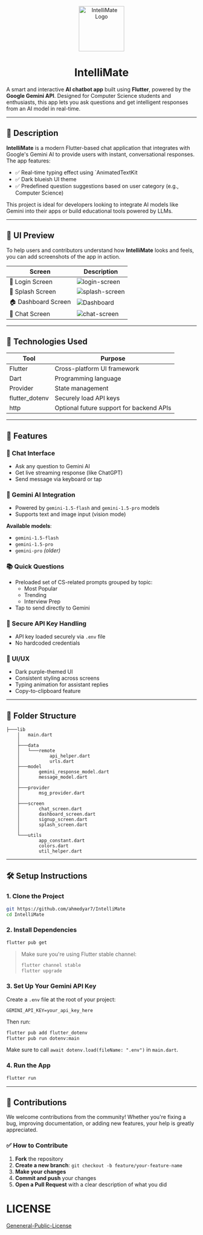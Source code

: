 <p align="center">
  <img src="./assets/icon/robot.png" alt="IntelliMate Logo" width="120" />
</p>

<h1 align="center">IntelliMate</h1>

A smart and interactive **AI chatbot app** built using **Flutter**, powered by the **Google Gemini API**. Designed for Computer Science students and enthusiasts, this app lets you ask questions and get intelligent responses from an AI model in real-time.

---

## 📝 Description

**IntelliMate** is a modern Flutter-based chat application that integrates with Google's Gemini AI to provide users with instant, conversational responses. The app features:

- ✅ Real-time typing effect using `AnimatedTextKit
- ✅ Dark blueish UI theme
- ✅ Predefined question suggestions based on user category (e.g., Computer Science)

This project is ideal for developers looking to integrate AI models like Gemini into their apps or build educational tools powered by LLMs.

---

## 📸 UI Preview

To help users and contributors understand how **IntelliMate** looks and feels, you can add screenshots of the app in action.

| Screen              | Description                                              |
| ------------------- | -------------------------------------------------------- |
| 🔐 Login Screen     | ![login-screen](./assets/screenshots/login-screen.png)   |
| 🚀 Splash Screen    | ![splash-screen](./assets/screenshots/splash-screen.png) |
| 🏠 Dashboard Screen | ![Dashboard](./assets/screenshots/dashboard.png)         |
| 💬 Chat Screen      | ![chat-screen](./assets/screenshots/chat-screen.png)     |

---

## 🧰 Technologies Used

| Tool           | Purpose                                  |
| -------------- | ---------------------------------------- |
| Flutter        | Cross-platform UI framework              |
| Dart           | Programming language                     |
| Provider       | State management                         |
| flutter_dotenv | Securely load API keys                   |
| http           | Optional future support for backend APIs |

---

## 🧪 Features

### 💬 Chat Interface

- Ask any question to Gemini AI
- Get live streaming response (like ChatGPT)
- Send message via keyboard or tap

### 🤖 Gemini AI Integration

- Powered by `gemini-1.5-flash` and `gemini-1.5-pro` models
- Supports text and image input (vision mode)

**Available models**:

- `gemini-1.5-flash`
- `gemini-1.5-pro`
- `gemini-pro` _(older)_

### 📚 Quick Questions

- Preloaded set of CS-related prompts grouped by topic:
  - Most Popular
  - Trending
  - Interview Prep
- Tap to send directly to Gemini

### 🔐 Secure API Key Handling

- API key loaded securely via `.env` file
- No hardcoded credentials

<!-- ### 🗂️ Local Storage

- Chat history saved locally using Hive
- Auto-load previous chats
- Persistent across sessions -->

### 🎨 UI/UX

- Dark purple-themed UI
- Consistent styling across screens
- Typing animation for assistant replies
- Copy-to-clipboard feature

---

## 📁 Folder Structure

```
├───lib
    │   main.dart
    │
    ├───data
    │   └───remote
    │           api_helper.dart
    │           urls.dart
    ├───model
    │       gemini_response_model.dart
    │       message_model.dart
    │
    ├───provider
    │       msg_provider.dart
    │
    ├───screen
    │       chat_screen.dart
    │       dashboard_screen.dart
    │       signup_screen.dart
    │       splash_screen.dart
    │
    └───utils
            app_constant.dart
            colors.dart
            util_helper.dart
```

---

## 🛠️ Setup Instructions

### 1. Clone the Project

```bash
git https://github.com/ahmedyar7/IntelliMate
cd IntelliMate
```

### 2. Install Dependencies

```bash
flutter pub get
```

> Make sure you're using Flutter stable channel:
>
> ```bash
> flutter channel stable
> flutter upgrade
> ```

### 3. Set Up Your Gemini API Key

Create a `.env` file at the root of your project:

```
GEMINI_API_KEY=your_api_key_here
```

Then run:

```bash
flutter pub add flutter_dotenv
flutter pub run dotenv:main
```

Make sure to call `await dotenv.load(fileName: ".env")` in `main.dart`.

### 4. Run the App

```bash
flutter run
```

---

## 🤝 Contributions

We welcome contributions from the community! Whether you're fixing a bug, improving documentation, or adding new features, your help is greatly appreciated.

### ✅ How to Contribute

1. **Fork** the repository
2. **Create a new branch**: `git checkout -b feature/your-feature-name`
3. **Make your changes**
4. **Commit and push** your changes
5. **Open a Pull Request** with a clear description of what you did

# LICENSE

[Geneneral-Public-License](./LICENSE)
